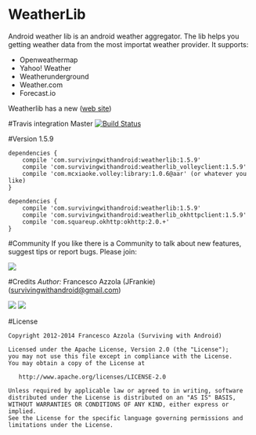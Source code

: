 WeatherLib
==========

Android weather lib is an android weather aggregator.
The lib helps you getting weather data from the most importat weather provider.
It supports:

* Openweathermap
* Yahoo! Weather
* Weatherunderground
* Weather.com
* Forecast.io

Weatherlib has a  new ([web site](http://survivingwithandroid.github.io/WeatherLib/))


#Travis integration
Master [![Build Status](https://travis-ci.org/survivingwithandroid/WeatherLib.svg?branch=master)](https://travis-ci.org/survivingwithandroid/WeatherLib)

#Version
1.5.9

```
dependencies {					
	compile 'com.survivingwithandroid:weatherlib:1.5.9'
	compile 'com.survivingwithandroid:weatherlib_volleyclient:1.5.9'
	compile 'com.mcxiaoke.volley:library:1.0.6@aar' (or whatever you like)
}
```

```
dependencies {					
	compile 'com.survivingwithandroid:weatherlib:1.5.9'
	compile 'com.survivingwithandroid:weatherlib_okhttpclient:1.5.9'
	compile 'com.squareup.okhttp:okhttp:2.0.+'
}
```

#Community
If you like there is a Community to talk about new features, suggest tips or report bugs. Please join:

[![](http://4.bp.blogspot.com/-Bfh2unbdc84/UcGqVJKdMwI/AAAAAAAAAOc/W4kGiTU-fYk/s1600/google_plus_58.png)](https://plus.google.com/communities/117946761543584564970)

#Credits 
*Author:* Francesco Azzola (JFrankie) ([survivingwithandroid@gmail.com](mailto:survivingwithandroid@gmail.com))

[![](http://4.bp.blogspot.com/-Bfh2unbdc84/UcGqVJKdMwI/AAAAAAAAAOc/W4kGiTU-fYk/s1600/google_plus_58.png)](http://www.google.com/+FrancescoAzzola)  [![](http://3.bp.blogspot.com/-_JSQStno9N8/UcGWEW7V9AI/AAAAAAAAAOM/_qFVUjIaySg/s1600/linkedin.png)](http://it.linkedin.com/in/francescoazzola)

#License
```
Copyright 2012-2014 Francesco Azzola (Surviving with Android)

Licensed under the Apache License, Version 2.0 (the "License");
you may not use this file except in compliance with the License.
You may obtain a copy of the License at

   http://www.apache.org/licenses/LICENSE-2.0

Unless required by applicable law or agreed to in writing, software
distributed under the License is distributed on an "AS IS" BASIS,
WITHOUT WARRANTIES OR CONDITIONS OF ANY KIND, either express or implied.
See the License for the specific language governing permissions and
limitations under the License.
```



